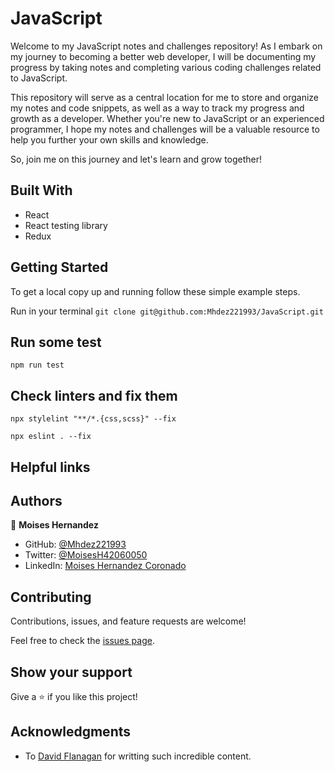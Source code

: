 # JavaScript
Welcome to my JavaScript notes and challenges repository! As I embark on my journey to becoming a better web developer, I will be documenting my progress by taking notes and completing various coding challenges related to JavaScript.

This repository will serve as a central location for me to store and organize my notes and code snippets, as well as a way to track my progress and growth as a developer. Whether you're new to JavaScript or an experienced programmer, I hope my notes and challenges will be a valuable resource to help you further your own skills and knowledge.

So, join me on this journey and let's learn and grow together!

## Built With

- React
- React testing library
- Redux

## Getting Started

To get a local copy up and running follow these simple example steps.

Run in your terminal `git clone git@github.com:Mhdez221993/JavaScript.git`

## Run some test

```
npm run test
```

## Check linters and fix them

```
npx stylelint "**/*.{css,scss}" --fix
```

```
npx eslint . --fix
```

## Helpful links


## Authors

👤 **Moises Hernandez**

- GitHub: [@Mhdez221993](https://github.com/Mhdez221993)
- Twitter: [@MoisesH42060050](https://twitter.com/MoisesH42060050)
- LinkedIn: [Moises Hernandez Coronado](https://www.linkedin.com/in/moises-hernandez-9bbb17145/)

## Contributing

Contributions, issues, and feature requests are welcome!

Feel free to check the [issues page](https://github.com/Mhdez221993/JavaScript/issues).

## Show your support
Give a ⭐️ if you like this project!

## Acknowledgments

- To [David Flanagan](https://www.oreilly.com/library/view/javascript-the-definitive/9781491952016/) for writting such incredible content.
